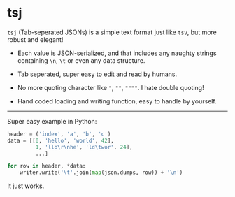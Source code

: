 # tsj

`tsj` (Tab-seperated JSONs) is a simple text format just like `tsv`, but more robust and elegant!

- Each value is JSON-serialized, and that includes any naughty strings containing `\n`, `\t` or even any data structure.

- Tab seperated, super easy to edit and read by humans.

- No more quoting character like `"`, `""`, `""""`. I hate double quoting!

- Hand coded loading and writing function, easy to handle by yourself.

------------

Super easy example in Python:

```python
header = ('index', 'a', 'b', 'c')
data = [[0, 'hello', 'world', 42],
         1, 'llo\r\nhe', 'ld\twor', 24],
         ...]

for row in header, *data:
    writer.write('\t'.join(map(json.dumps, row)) + '\n')
```

It just works.
